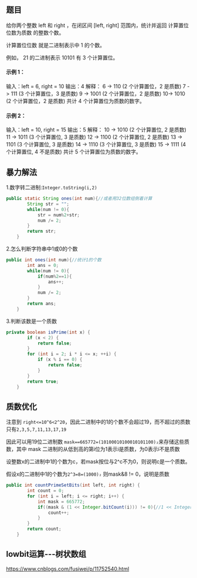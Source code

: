 ## 题目

给你两个整数 left 和 right ，在闭区间 [left, right] 范围内，统计并返回 计算置位位数为质数 的整数个数。

计算置位位数 就是二进制表示中 1 的个数。

例如， 21 的二进制表示 10101 有 3 个计算置位。

#### 示例 1：

输入：left = 6, right = 10
输出：4
解释：
6 -> 110 (2 个计算置位，2 是质数)
7 -> 111 (3 个计算置位，3 是质数)
9 -> 1001 (2 个计算置位，2 是质数)
10-> 1010 (2 个计算置位，2 是质数)
共计 4 个计算置位为质数的数字。

#### 示例 2：

输入：left = 10, right = 15
输出：5
解释：
10 -> 1010 (2 个计算置位, 2 是质数)
11 -> 1011 (3 个计算置位, 3 是质数)
12 -> 1100 (2 个计算置位, 2 是质数)
13 -> 1101 (3 个计算置位, 3 是质数)
14 -> 1110 (3 个计算置位, 3 是质数)
15 -> 1111 (4 个计算置位, 4 不是质数)
共计 5 个计算置位为质数的数字。

## 暴力解法

1.数字转二进制:`Integer.toString(i,2)`


```java
public static String ones(int num){//或者用32位数组倒着计算
        String str = "";
        while(num != 0){
            str = num%2+str;
            num /= 2;
        }
        return str;
    }
```

2.怎么判断字符串中1或0的个数

```java
public int ones(int num){//统计1的个数
        int ans = 0;
        while(num != 0){
            if(num%2==1){
                ans++;
            }
            num /= 2;
        }
        return ans;
    }
```

3.判断该数是一个质数

```java
private boolean isPrime(int x) {
        if (x < 2) {
            return false;
        }
        for (int i = 2; i * i <= x; ++i) {
            if (x % i == 0) {
                return false;
            }
        }
        return true;
    }
```

## 质数优化

注意到 `right<=10^6<2^20`，因此二进制中的1的个数不会超过19，而不超过的质数只有` 2,3,5,7,11,13,17,19 `

因此可以用19位二进制数 `mask==665772=(10100010100010101100)₂`来存储这些质数，其中 mask 二进制的从低到高的第i位为1表示i是质数，为0表示i不是质数
 
设整数x的二进制中1的个数为c，若mask按位与2^c不为0，则说明c是一个质数。

假设x的二进制中1的个数为`2^3=8=(1000)₂` 则mask&8 != 0，说明是质数


```java
public int countPrimeSetBits(int left, int right) {
        int count = 0;
        for (int i = left; i <= right; i++) {
            int mask = 665772;
            if((mask & (1 << Integer.bitCount(i))) != 0){//1 << Integer.bitCount(i)表示左移多少位，比如2^3=1000
                count++;
            }
        }
        return count;
    }
```


## lowbit运算---树状数组

https://www.cnblogs.com/fusiwei/p/11752540.html